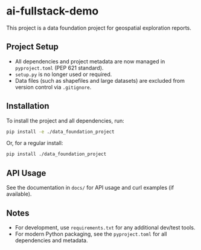 # ai-fullstack-demo

This project is a data foundation project for geospatial exploration reports.

## Project Setup

- All dependencies and project metadata are now managed in `pyproject.toml` (PEP 621 standard).
- `setup.py` is no longer used or required.
- Data files (such as shapefiles and large datasets) are excluded from version control via `.gitignore`.

## Installation

To install the project and all dependencies, run:

```bash
pip install -e ./data_foundation_project
```

Or, for a regular install:

```bash
pip install ./data_foundation_project
```

## API Usage

See the documentation in `docs/` for API usage and curl examples (if available).

## Notes

- For development, use `requirements.txt` for any additional dev/test tools.
- For modern Python packaging, see the `pyproject.toml` for all dependencies and metadata.
